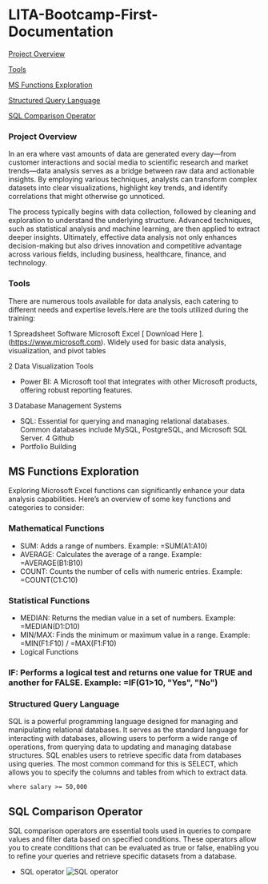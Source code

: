 # LITA-Bootcamp-First-Documentation

[Project Overview](#project-overview)

 [Tools](#tools)

[MS Functions Exploration](#ms-functions-exploration)

 [Structured Query Language](#structured-query-language)

[SQL Comparison Operator](#sql-comparison-operator)

### Project Overview
In an era where vast amounts of data are generated every day—from customer interactions and social media to scientific research and market trends—data analysis serves as a bridge between raw data and actionable insights. By employing various techniques, analysts can transform complex datasets into clear visualizations, highlight key trends, and identify correlations that might otherwise go unnoticed.

The process typically begins with data collection, followed by cleaning and exploration to understand the underlying structure. Advanced techniques, such as statistical analysis and machine learning, are then applied to extract deeper insights. Ultimately, effective data analysis not only enhances decision-making but also drives innovation and competitive advantage across various fields, including business, healthcare, finance, and technology.

### Tools
There are numerous tools available for data analysis, each catering to different needs and expertise levels.Here are the tools utilized during the training:

   1 Spreadsheet Software
Microsoft Excel [ Download Here ].(https://www.microsoft.com).
Widely used for basic data analysis, visualization, and pivot tables

  2 Data Visualization Tools
-  Power BI: A Microsoft tool that integrates with other Microsoft products, offering robust reporting features.
   
  3  Database Management Systems
-  SQL: Essential for querying and managing relational databases. Common databases include MySQL, PostgreSQL, and Microsoft SQL Server.
  4  Github
-  Portfolio Building
  
## MS Functions Exploration
Exploring Microsoft Excel functions can significantly enhance your data analysis capabilities. Here’s an overview of some key functions and categories to consider:

### Mathematical Functions

-  SUM: Adds a range of numbers. Example: =SUM(A1:A10)
-  AVERAGE: Calculates the average of a range. Example: =AVERAGE(B1:B10)
-  COUNT: Counts the number of cells with numeric entries. Example: =COUNT(C1:C10)

### Statistical Functions

-  MEDIAN: Returns the median value in a set of numbers. Example: =MEDIAN(D1:D10)
-  MIN/MAX: Finds the minimum or maximum value in a range. Example: =MIN(F1:F10) / =MAX(F1:F10)
-  Logical Functions

###  IF: Performs a logical test and returns one value for TRUE and another for FALSE. Example: =IF(G1>10, "Yes", "No")

### Structured Query Language
SQL is a powerful programming language designed for managing and manipulating relational databases. It serves as the standard language for interacting with databases, allowing users to perform a wide range of operations, from querying data to updating and managing database structures. SQL enables users to retrieve specific data from databases using queries. The most common command for this is SELECT, which allows you to specify the columns and tables from which to extract data.

```select * from employee
where salary >= 50,000
```

## SQL Comparison Operator
SQL comparison operators are essential tools used in queries to compare values and filter data based on specified conditions.
These operators allow you to create conditions that can be evaluated as true or false, enabling you to refine your queries and retrieve specific datasets from a database.

- SQL operator
![SQL operator](https://github.com/user-attachments/assets/486e8130-8710-4e2d-9031-511eb539523c)
